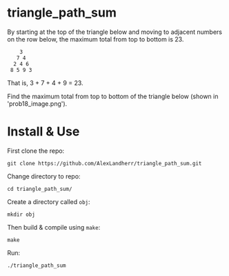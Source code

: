 # triangle_path_sum
By starting at the top of the triangle below and moving to adjacent numbers on the row below, the maximum total from top to bottom is 23.
```
    3
   7 4
  2 4 6
 8 5 9 3
```
That is, 3 + 7 + 4 + 9 = 23.

Find the maximum total from top to bottom of the triangle below (shown in 'prob18_image.png').

# Install & Use
First clone the repo:
```
git clone https://github.com/AlexLandherr/triangle_path_sum.git
```
Change directory to repo:
```
cd triangle_path_sum/
```
Create a directory called `obj`:
```
mkdir obj
```
Then build & compile using `make`:
```
make
```

Run:
```
./triangle_path_sum
```
